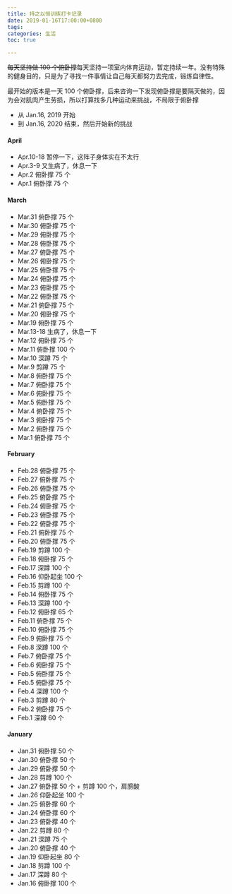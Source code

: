 ```yaml
---
title: 持之以恒训练打卡记录
date: 2019-01-16T17:00:00+0800
tags:
categories: 生活
toc: true

---
```


<del>每天坚持做 100 个俯卧撑</del>每天坚持一项室内体育运动，暂定持续一年。没有特殊的健身目的，只是为了寻找一件事情让自己每天都努力去完成，锻炼自律性。

最开始的版本是一天 100 个俯卧撑，后来咨询一下发现俯卧撑是要隔天做的，因为会对肌肉产生劳损，所以打算找多几种运动来挑战，不局限于俯卧撑
<!-- more -->

* 从 Jan.16, 2019 开始
* 到 Jan.16, 2020 结束，然后开始新的挑战

#### April
* Apr.10-18 暂停一下，这阵子身体实在不太行
* Apr.3-9 又生病了，休息一下
* Apr.2 俯卧撑 75 个
* Apr.1 俯卧撑 75 个

#### March
* Mar.31 俯卧撑 75 个
* Mar.30 俯卧撑 75 个
* Mar.29 俯卧撑 75 个
* Mar.28 俯卧撑 75 个
* Mar.27 俯卧撑 75 个
* Mar.26 俯卧撑 75 个
* Mar.25 俯卧撑 75 个
* Mar.24 俯卧撑 75 个
* Mar.23 俯卧撑 75 个
* Mar.22 俯卧撑 75 个
* Mar.21 俯卧撑 75 个
* Mar.20 俯卧撑 75 个
* Mar.19 俯卧撑 75 个
* Mar.13-18 生病了，休息一下
* Mar.12 俯卧撑 75 个
* Mar.11 俯卧撑 100 个
* Mar.10 深蹲 75 个
* Mar.9 剪蹲 75 个
* Mar.8 俯卧撑 75 个
* Mar.7 俯卧撑 75 个
* Mar.6 俯卧撑 75 个
* Mar.5 俯卧撑 75 个
* Mar.4 俯卧撑 75 个
* Mar.3 俯卧撑 75 个
* Mar.2 俯卧撑 75 个
* Mar.1 俯卧撑 75 个

#### February
* Feb.28 俯卧撑 75 个
* Feb.27 俯卧撑 75 个
* Feb.26 俯卧撑 75 个
* Feb.25 俯卧撑 75 个
* Feb.24 俯卧撑 75 个
* Feb.23 俯卧撑 75 个
* Feb.22 俯卧撑 75 个
* Feb.21 俯卧撑 75 个
* Feb.20 俯卧撑 75 个
* Feb.19 剪蹲 100 个
* Feb.18 俯卧撑 75 个
* Feb.17 深蹲 100 个
* Feb.16 仰卧起坐 100 个
* Feb.15 剪蹲 100 个
* Feb.14 俯卧撑 75 个
* Feb.13 深蹲 100 个
* Feb.12 俯卧撑 65 个
* Feb.11 俯卧撑 75 个
* Feb.10 俯卧撑 75 个
* Feb.9 俯卧撑 75 个
* Feb.8 深蹲 100 个
* Feb.7 俯卧撑 75 个
* Feb.6 俯卧撑 75 个
* Feb.5 俯卧撑 75 个
* Feb.5 俯卧撑 75 个
* Feb.4 深蹲 100 个
* Feb.3 剪蹲 80 个
* Feb.2 俯卧撑 75 个
* Feb.1 深蹲 60 个


#### January
* Jan.31 俯卧撑 50 个
* Jan.30 俯卧撑 50 个
* Jan.29 俯卧撑 50 个
* Jan.28 剪蹲 100 个
* Jan.27 俯卧撑 50 个 + 剪蹲 100 个，肩膀酸
* Jan.26 仰卧起坐 100 个
* Jan.25 俯卧撑 60 个
* Jan.24 俯卧撑 60 个
* Jan.23 俯卧撑 40 个
* Jan.22 剪蹲 80 个
* Jan.21 深蹲 75 个
* Jan.20 俯卧撑 40 个
* Jan.19 仰卧起坐 80 个
* Jan.18 剪蹲 100 个
* Jan.17 深蹲 80 个
* Jan.16 俯卧撑 100 个
